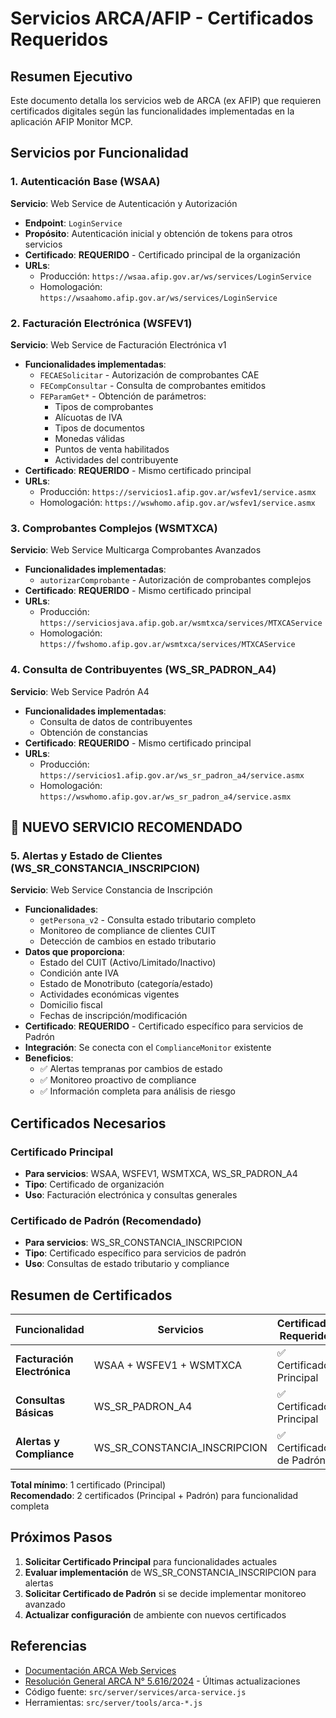 # Servicios ARCA/AFIP - Certificados Requeridos

## Resumen Ejecutivo

Este documento detalla los servicios web de ARCA (ex AFIP) que requieren certificados digitales según las funcionalidades implementadas en la aplicación AFIP Monitor MCP.

## Servicios por Funcionalidad

### 1. **Autenticación Base (WSAA)**
**Servicio**: Web Service de Autenticación y Autorización
- **Endpoint**: `LoginService`
- **Propósito**: Autenticación inicial y obtención de tokens para otros servicios
- **Certificado**: **REQUERIDO** - Certificado principal de la organización
- **URLs**:
  - Producción: `https://wsaa.afip.gov.ar/ws/services/LoginService`
  - Homologación: `https://wsaahomo.afip.gov.ar/ws/services/LoginService`

### 2. **Facturación Electrónica (WSFEV1)**
**Servicio**: Web Service de Facturación Electrónica v1
- **Funcionalidades implementadas**:
  - `FECAESolicitar` - Autorización de comprobantes CAE
  - `FECompConsultar` - Consulta de comprobantes emitidos
  - `FEParamGet*` - Obtención de parámetros:
    - Tipos de comprobantes
    - Alícuotas de IVA
    - Tipos de documentos
    - Monedas válidas
    - Puntos de venta habilitados
    - Actividades del contribuyente
- **Certificado**: **REQUERIDO** - Mismo certificado principal
- **URLs**:
  - Producción: `https://servicios1.afip.gov.ar/wsfev1/service.asmx`
  - Homologación: `https://wswhomo.afip.gov.ar/wsfev1/service.asmx`

### 3. **Comprobantes Complejos (WSMTXCA)**
**Servicio**: Web Service Multicarga Comprobantes Avanzados
- **Funcionalidades implementadas**:
  - `autorizarComprobante` - Autorización de comprobantes complejos
- **Certificado**: **REQUERIDO** - Mismo certificado principal
- **URLs**:
  - Producción: `https://serviciosjava.afip.gob.ar/wsmtxca/services/MTXCAService`
  - Homologación: `https://fwshomo.afip.gov.ar/wsmtxca/services/MTXCAService`

### 4. **Consulta de Contribuyentes (WS_SR_PADRON_A4)**
**Servicio**: Web Service Padrón A4
- **Funcionalidades implementadas**:
  - Consulta de datos de contribuyentes
  - Obtención de constancias
- **Certificado**: **REQUERIDO** - Mismo certificado principal
- **URLs**:
  - Producción: `https://servicios1.afip.gov.ar/ws_sr_padron_a4/service.asmx`
  - Homologación: `https://wswhomo.afip.gov.ar/ws_sr_padron_a4/service.asmx`

## **🚨 NUEVO SERVICIO RECOMENDADO**

### 5. **Alertas y Estado de Clientes (WS_SR_CONSTANCIA_INSCRIPCION)**
**Servicio**: Web Service Constancia de Inscripción
- **Funcionalidades**:
  - `getPersona_v2` - Consulta estado tributario completo
  - Monitoreo de compliance de clientes CUIT
  - Detección de cambios en estado tributario
- **Datos que proporciona**:
  - Estado del CUIT (Activo/Limitado/Inactivo)
  - Condición ante IVA
  - Estado de Monotributo (categoría/estado)
  - Actividades económicas vigentes
  - Domicilio fiscal
  - Fechas de inscripción/modificación
- **Certificado**: **REQUERIDO** - Certificado específico para servicios de Padrón
- **Integración**: Se conecta con el `ComplianceMonitor` existente
- **Beneficios**:
  - ✅ Alertas tempranas por cambios de estado
  - ✅ Monitoreo proactivo de compliance
  - ✅ Información completa para análisis de riesgo

## Certificados Necesarios

### **Certificado Principal**
- **Para servicios**: WSAA, WSFEV1, WSMTXCA, WS_SR_PADRON_A4
- **Tipo**: Certificado de organización
- **Uso**: Facturación electrónica y consultas generales

### **Certificado de Padrón** (Recomendado)
- **Para servicios**: WS_SR_CONSTANCIA_INSCRIPCION
- **Tipo**: Certificado específico para servicios de padrón
- **Uso**: Consultas de estado tributario y compliance

## Resumen de Certificados

| Funcionalidad | Servicios | Certificado Requerido |
|---------------|-----------|----------------------|
| **Facturación Electrónica** | WSAA + WSFEV1 + WSMTXCA | ✅ Certificado Principal |
| **Consultas Básicas** | WS_SR_PADRON_A4 | ✅ Certificado Principal |
| **Alertas y Compliance** | WS_SR_CONSTANCIA_INSCRIPCION | ✅ Certificado de Padrón |

**Total mínimo**: 1 certificado (Principal)  
**Recomendado**: 2 certificados (Principal + Padrón) para funcionalidad completa

## Próximos Pasos

1. **Solicitar Certificado Principal** para funcionalidades actuales
2. **Evaluar implementación** de WS_SR_CONSTANCIA_INSCRIPCION para alertas
3. **Solicitar Certificado de Padrón** si se decide implementar monitoreo avanzado
4. **Actualizar configuración** de ambiente con nuevos certificados

## Referencias

- [Documentación ARCA Web Services](https://www.arca.gob.ar/)
- [Resolución General ARCA N° 5.616/2024](https://www.arca.gob.ar/) - Últimas actualizaciones
- Código fuente: `src/server/services/arca-service.js`
- Herramientas: `src/server/tools/arca-*.js`